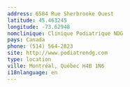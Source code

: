 ```yaml
---
address: 6584 Rue Sherbrooke Ouest
latitude: 45.463245
longitude: -73.62948
nomclinique: Clinique Podiatrique NDG
pays: Canada
phone: (514) 564-2823
site: http://www.podiatrendg.com
type: location
ville: Montréal, Québec H4B 1N6
i18nlanguage: en
---
```


